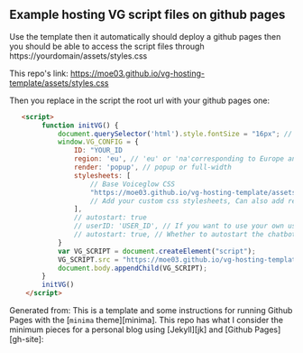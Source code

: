 ## Example hosting VG script files on github pages
Use the template then it automatically should deploy a github pages then you should be able to access the script files through 
https://yourdomain/assets/styles.css

This repo's link:
https://moe03.github.io/vg-hosting-template/assets/styles.css

Then you replace in the script the root url with your github pages one:
```html
   <script>
        function initVG() {
            document.querySelector('html').style.fontSize = "16px"; // 16px is the default value, this is needed now for fully eliminating spacing issues.
            window.VG_CONFIG = {
                ID: "YOUR_ID
                region: 'eu', // 'eu' or 'na'corresponding to Europe and North America
                render: 'popup', // popup or full-width
                stylesheets: [
                    // Base Voiceglow CSS
                    "https://moe03.github.io/vg-hosting-template/assets/styles.css",
                    // Add your custom css stylesheets, Can also add relative URL ('/public/your-file.css)
                ],
                // autostart: true
                // userID: 'USER_ID', // If you want to use your own user_id
                // autostart: true, // Whether to autostart the chatbot with the proactive message
            }
            var VG_SCRIPT = document.createElement("script");
            VG_SCRIPT.src = "https://moe03.github.io/vg-hosting-template/assets/vg_bundle.js";
            document.body.appendChild(VG_SCRIPT);
        }
        initVG()
    </script>
```

Generated from:
This is a template and some instructions for running Github Pages with the [`minima` theme][minima]. This repo has what I consider the minimum pieces for a personal blog using [Jekyll][jk] and [Github Pages][gh-site]:
